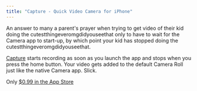 ```yaml
---
title: "Capture - Quick Video Camera for iPhone"
---
```

<p>An answer to many a parent's prayer when trying to get video of their kid doing the cutestthingeveromgdidyouseethat only to have to wait for the Camera app to start-up, by which point your kid has stopped doing the cutestthingeveromgdidyouseethat.</p>
<p><a href="https://click.linksynergy.com/fs-bin/stat?id=6PFrOqNV4B8&offerid=146261&type=3&subid=0&tmpid=1826&RD_PARM1=http%253A%252F%252Fitunes.apple.com%252Fapp%252Fid442879059%253Fmt%253D8%2526partnerId%253D30">Capture</a> starts recording as soon as you launch the app and stops when you press the home button. Your video gets added to the default Camera Roll just like the native Camera app. Slick.</p>
<p>Only <a href="https://click.linksynergy.com/fs-bin/stat?id=6PFrOqNV4B8&offerid=146261&type=3&subid=0&tmpid=1826&RD_PARM1=http%253A%252F%252Fitunes.apple.com%252Fapp%252Fid442879059%253Fmt%253D8%2526partnerId%253D30">$0.99 in the App Store</a></p>
